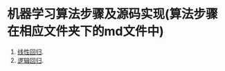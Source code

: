 # 机器学习算法步骤及源码实现(算法步骤在相应文件夹下的md文件中)

1. [线性回归](https://github.com/wu-huipeng/machine-learning/blob/master/Regression%20algorithm/Univariate%20linear%20regression.py).
2. [逻辑回归](https://github.com/wu-huipeng/machine-learning/blob/master/Regression%20algorithm/Logical%20regression.py).
